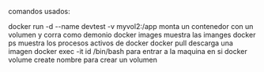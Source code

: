 comandos usados:

docker run -d  --name devtest  -v myvol2:/app  monta un contenedor con un volumen  y corra como demonio
docker images muestra las imanges
docker ps muestra los procesos activos de docker
docker pull descarga una imagen 
docker exec -it  id /bin/bash para entrar a la maquina en si
docker volume create nombre para crear un volumen